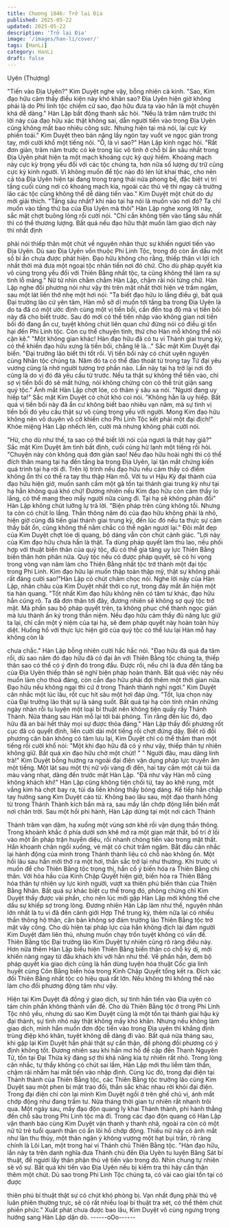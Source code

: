 ```yaml
---
title: Chương 1846: Trở lại Địa
published: 2025-05-22
updated: 2025-05-22
description: 'Trở lại Địa'
image: '/images/han-li/cover/'
tags: [HanLi]
category: HanLi
draft: false
---
```


Uyên (Thượng)

"Tiến vào Địa Uyên?" Kim Duyệt nghe vậy, bỗng nhiên cả kinh.
"Sao, Kim đạo hữu cảm thấy điều kiện này khó khăn sao? Địa
Uyên hiện giờ không phải là do Phi linh tộc chiếm cứ sao, đạo
hữu đưa ta vào hẳn là một chuyện khá dễ dàng." Hàn Lập bất
động thanh sắc hỏi.
"Nếu là trăm năm trước thì lời này của đạo hữu xác thật không
sai, dẫn người tiến vào trong Địa Uyên cũng không mất bao nhiêu
công sức. Nhưng hiện tại mà nói, lại cực kỳ phiền toái." Kim Duyệt
theo bản năng lấy ngón tay vuốt ve ngọc giản trong tay, mới cười
khổ một tiếng nói.
"Ồ, là vì sao?" Hàn Lập kinh ngạc hỏi.
"Rất đơn giản, trăm năm trước có kẻ trong lúc vô tình ở chỗ bí ẩn
sâu nhất trong Địa Uyên phát hiện ta một mạch khoáng cực kỳ
quý hiếm. Khoáng mạch này cực kỳ trọng yếu đối với các tộc
chúng ta, hơn nữa số lượng dự trữ cũng cực kỳ kinh người. Vì
không muốn để tộc nào đó lén lút khai thác, cho nên cả tòa Địa
Uyên hiện tại đang trong trạng thái nửa phong bế, đặc biệt vị trí
tầng cuối cùng nơi có khoáng mạch kia, ngoài các thủ vệ thì ngay
cả trưởng lão các tộc cũng không thể dễ dàng tiến vào." Kim
Duyệt một chút do dự mới giải thích.
"Tầng sâu nhất? khi nào tại hạ nói là muốn vào nơi đó? Ta chỉ
muốn vào tầng thứ ba của Địa Uyên mà thôi" Hàn Lập nghe xong
lời này, sắc mặt chợt buông lỏng rồi cười nói.
"Chỉ cần không tiến vào tầng sâu nhất thì có thể thương lượng.
Bất quá nếu đạo hữu thật muốn làm giao dịch này thì nhất định

phải nói thiếp thân một chút về nguyên nhân thực sự khiến ngươi
tiến vào Địa Uyên. Dù sao Địa Uyên vốn thuộc Phi Linh Tộc, trong
đó còn ẩn dấu một số bí ẩn chưa được phát hiện.
Đạo hữu không cho rằng, thiếp thân vì lợi ích nhất thời mà đưa
một ngoại tộc nhân tiến nơi đó chứ. Cho dù pháp quyết kia vô
cùng trọng yếu đối với Thiên Bằng nhất tộc, ta cũng không thể
làm ra sự tình lỗ mãng." Nữ tử nhìn chằm chằm Hàn Lập, chậm
rãi nói từng chữ.
Hàn Lập nghe đối phương nói như vậy thì trên mặt nhất thời hiện
vẻ trầm ngâm, sau một lát liền thở nhẹ một hơi nói:
"Ta biết đạo hữu lo lắng điều gì, bất quá Đại trưởng lão cứ yên
tâm, Hàn mỗ sở dĩ muốn tới tầng ba trong Địa Uyên là do ta đã có
một ước định cùng một vị tiền bối, cần đến toạ độ mà vị tiền bối
này đã cho biết trước. Sau đó mới có thể tiến nhập vào không
gian nơi tiền bối đó đang ẩn cư, tuyệt không chút liên quan chứ
đừng nói có điều gì tổn hại đến Phi Linh tộc. Còn cụ thể chuyện
tình, thứ cho Hàn mỗ không thể nói cặn kẽ."
"Một không gian khác! Hàn đạo hữu đã có tu vi Thánh giai trung
kỳ, có thể khiến đạo hữu xưng là tiền bối, chẳng lẽ là..." Sắc mặt
Kim Duyệt đại biến.
"Đại trưởng lão biết thì tốt rồi. Vị tiền bối này có chút uyên nguyên
cùng Nhân tộc chúng ta. Năm đó ta có thể đào thoát từ trong tay
Tứ đại yêu vương cũng là nhờ người tương trợ phần nào. Lần này
tại hạ trở lại nơi đó cũng là do vị đó đã yêu cầu từ trước. Nếu ta
thật sự không thể tiến vào, chỉ sợ vị tiền bối đó sẽ mất hứng, nói
không chừng còn có thể trút giận sang quý tộc." Ánh mắt Hàn Lập
chợt lóe, có thâm ý sâu xa nói.
"Ngươi đang uy hiếp ta!" Sắc mặt Kim Duyệt có chút khó coi nói.
"Không hẳn là uy hiếp. Bất quá vị tiền bối này đã ẩn cư không biết
bao nhiêu vạn năm, mà sự tình vị tiền bối đó yêu cầu thật sự vô
cùng trọng yếu với người. Mong Kim đạo hữu không nên vô duyên
vô cớ khiến cho Phi Linh Tộc kết phải một đại địch!" Khóe miệng
Hàn Lập nhếch lên, cười mà nhưng không phải cười nói.

"Hừ, cho dù như thế, ta sao có thể biết lời nói của ngươi là thật
hay giả?" Sắc mặt Kim Duyệt âm tình bất định, cuối cùng hừ lạnh
một tiếng rồi hỏi.
"Chuyện này còn không quá đơn giản sao! Nếu đạo hữu hoài nghi
thì có thể đích thân mang tại hạ đến tầng ba trong Địa Uyên, lại
tận mắt chứng kiến quá trình tại hạ rời đi. Trên lộ trình nếu đạo
hữu nếu cảm thấy có điểm không ổn thì có thể ra tay thu thập Hàn
mỗ. Với tu vi Hậu Kỳ đại thành của đạo hữu hiện giờ, muốn sanh
cầm một gã tồn tại thánh giai trung kỳ như tại hạ hẳn không quá
khó chứ! Đương nhiên nếu Kim đạo hữu còn cảm thấy lo lắng, có
thể mang theo mấy người nữa cùng đi. Tại hạ sẽ không phản đối"
Hàn Lập không chút lưỡng lự trả lời.
"Biện pháp trên cũng không tồi. Nhưng ta còn có chút lo lắng.
Thần thông năm đó của đạo hữu không phải là nhỏ, hiện giờ cũng
đã tiến giai thánh giai trung kỳ, đến lúc đó nếu ta thực sự cảm
thấy bất ổn, cũng không thể nắm chắc có thể ngăn ngươi lại." Đôi
mắt đẹp của Kim Duyệt chợt lóe dị quang, bộ dáng vẫn còn chút
cảnh giác.
"Lời này của Kim đạo hữu chưa hẳn là thật. Ta dùng pháp quyết
làm thù lao, nếu phối hợp với thuật biến thân của quý tộc, đủ có
thể gia tăng uy lực Thiên Bằng biến thân hơn phân nửa. Quý tộc
nếu có được pháp quyết, sẽ có hi vọng trong vòng vạn năm làm
cho Thiên Bằng nhất tộc trở thành một đại tộc trong Phi Linh. Kim
đạo hữu lại muốn thập toàn thập mỹ, thật sự không phải rất đáng
cười sao!"Hàn Lập có chút châm chọc nói.
Nghe lời này của Hàn Lập, nhãn châu của Kim Duyệt nhất thời co
rụt, trong đáy mắt ẩn hiện một tia hàn quang.
"Tốt nhất Kim đạo hữu không nên có tâm tư khác, đạo hữu hẳn
cũng rõ. Ta đã đơn thân tới đây, đương nhiên sẽ không sợ quý tộc
trở mặt. Mà phần sau bộ pháp quyết trên, ta không phục chế
thành ngọc giản mà lưu thành ấn ký trong thần niệm. Nếu đạo
hữu cảm thấy đủ năng lực giữ ta lại, chỉ cần một ý niệm của tại
hạ, sẽ đem pháp quyết này hoàn toàn hủy diệt. Huống hồ với thực
lực hiện giờ của quý tộc có thể lưu lại Hàn mỗ hay không còn là

chưa chắc." Hàn Lập bỗng nhiên cười hắc hắc nói.
"Đạo hữu đã quá đa tâm rồi, dù sao năm đó đạo hữu đã có đại ân
với Thiên Bằng tộc chúng ta, thiếp thân sao có thể có ý định đó
trong đầu. Được rồi, nếu chỉ là đưa đến tầng ba của Địa Uyên
thiếp thân sẽ nghĩ biện pháp hoàn thành. Bất quá việc này nếu
muốn làm cho thoả đáng, còn cần đạo hữu phải đợi thêm một thời
gian nữa. Đạo hữu nếu không ngại thì cứ ở trong Thánh thành
nghỉ ngơi." Kim Duyệt cân nhắc một lúc lâu, rốt cục hít sâu một
hơi đáp ứng.
"Tốt, lựa chọn này của Đại trưởng lão thật sự là sáng suốt. Bất
quá tại hạ còn tính nhân những ngày nhàn rỗi tu luyện một loại bí
thuật nên không tiện quấy rầy Thánh Thành. Nửa tháng sau Hàn
mỗ lại tới bái phỏng. Tin rằng đến lúc đó, đạo hữu đã an bài hết
thảy mọi sự được thỏa đáng." Hàn Lập thấy đối phương rốt cục
đã có quyết định, liền cười dài một tiếng rồi chợt đứng dậy.
Biết rõ đối phương căn bản không có tâm lưu lại, Kim Duyệt chỉ
có thể thầm than một tiếng rồi cười khổ nói:
"Một khi đạo hữu đã có ý như vậy, thiếp thân tự nhiên không giữ.
Bất quá xin đạo hữu chờ một chút! "
" Người đâu, mau dâng linh trà!" Kim Duyệt bỗng hướng ra ngoài
đại điện vận dụng pháp lực truyền âm một tiếng.
Một lát sau một thị nữ vội vàng đi đến, hai tay cầm một cái túi da
màu vàng nhạt, dâng đến trước mặt Hàn Lập.
"Đã như vậy Hàn mỗ cũng không khách khí!" Hàn Lập cũng
không tiện chối từ, tay áo khẽ rung, một vầng kim hà chợt bay ra,
túi da liền không thấy bóng dáng. Kế tiếp hắn chắp tay hướng
sang Kim Duyệt cáo từ.
Không bao lâu sau, một đạo thanh hồng từ trong Thánh Thành
kích bắn mà ra, sau mấy lần chớp động liền biến mất nơi chân
trời.
Sau một hồi phi hành, Hàn Lập dừng tại một nơi cách Thánh

Thành trăm vạn dặm, hạ xuống một vùng sơn khê rồi vận dụng
thần thông. Trong khoảnh khắc ở phía dưới sơn khê mở ra một
gian mật thất, bố trí ở lối vào một ẩn pháp trận huyền diệu, rồi
nhanh chóng tiến vào trong mật thất.
Hắn khoanh chân ngồi xuống, vẻ mặt có chút trầm ngâm. Bắt đầu
cân nhắc lại hành động của mình trong Thánh thành liệu có chỗ
nào không ổn.
Một hồi lâu sau hắn mới thở ra một hơi, thần sắc trở lại như
thường.
Khi trước vì muốn để cho Thiên Bằng tộc trọng thị, hắn cố ý biến
hóa ra Thiên Bằng chi thân.
Với hỏa hầu của Kinh Chập Quyết hiện giờ, biến hóa ra Thiên
Bằng hóa thân tự nhiên uy lực kinh người, vượt xa thiên phú biến
thân của Thiên Bằng Nhân.
Bất quá sự khác biệt cụ thể trong đó, phỏng chừng chỉ Kim Duyệt
thấy được vài phần, cho nên lúc mới gặp Hàn Lập mới không thể
che dấu sự khiếp sợ trong lòng.
Đương nhiên Hàn Lập làm như thế, nguyên nhân lớn nhất là tu vi
đã đến cảnh giới Hợp Thể trung kỳ, thêm nữa lại có nhiều thần
thông hộ thân, căn bản không sợ đám trưởng lão Thiên Bằng tộc
trở mặt vây công. Cho dù hiện tại pháp lực của hắn không địch lại
đám người Kim Duyệt đám liên thủ, nhưng muốn chạy trốn tuyệt
không có vấn đề.
Thiên Bằng tộc Đại trưởng lão Kim Duyệt tự nhiên cũng rõ ràng
điều này. Hơn nữa thêm Hàn Lập biểu hiện Thiên Bằng biến thân
có chỗ kỳ dị, mới khiến nàng ngay từ đầu khách khí với hắn như
thế.
Về phần hắn, đem bộ pháp quyết kia giao dịch cũng là hắn dùng
luyện hóa thuật Cốc gia linh huyết cùng Côn Bằng biến hóa trong
Kinh Chập Quyết tổng kết ra. Đích xác đối Thiên Bằng nhất tộc có
hiệu quả rất lớn. Nếu không thì không thể nào làm cho đối
phương động tâm như vậy.

Hiện tại Kim Duyệt đã đồng ý giao dịch, sự tình hắn tiến vào Địa
uyên có tám chín phần không thành vấn đề. Cho dù Thiên Bằng
tộc ở trong Phi Linh Tộc nhỏ yếu, nhưng dù sao Kim Duyệt cũng
là một tồn tại thánh giai hậu kỳ đại thành, sự tình nhỏ này thật
không mấy khó khăn. Nhưng nếu không làm giao dịch, mình hắn
muốn đơn độc tiến vào trong Địa uyên thì khẳng định trùng điệp
khó khăn, tuyệt không dễ dàng đi vào.
Bất quá nửa tháng sau, khi gặp lại Kim Duyệt hắn phải thật sự
cẩn thận, đề phòng đối phương có ý định không tốt. Đương nhiên
sau khi hắn mơ hồ đề cập đến Thanh Nguyên Tử, tồn tại Đại
Thừa kỳ đáng sợ thì khả năng kia tự nhiên rất nhỏ.
Trong lòng cân nhắc, tự thấy không có chút sai lầm, Hàn Lập mới
thu liễm tâm thần, chậm rãi nhắm hai mắt tiến vào nhập định.
Cùng lúc đó, trong đại điện tại Thánh thành của Thiên Bằng tộc,
các Thiên Bằng tộc trưởng lão cùng Kim Duyệt sau một phen bí
mật trao đổi, thần sắc khác nhau rời khỏi đại điện.
Trong đại điện chỉ còn lại mình Kim Duyệt ngồi ở trên ghế chủ vị,
ánh mắt chớp động như đang trầm tư.
Nửa tháng thời gian tự nhiên rất nhanh trôi qua.
Một ngày sau, mấy đạo độn quang ly khai Thánh thành, phi hành
thẳng đến chỗ sâu trong Phi Linh tộc mà đi.
Trong các đạo độn quang có Hàn Lập vận thanh bào cùng Kim
Duyệt vận thanh y thanh nhã, ngoài ra còn có một nữ tử trẻ tuổi
quanh thân có ẩn lôi hồ chớp động. Thiếu nữ này có ánh mắt như
làn thu thủy, một thân ngân ý không vương một hạt bụi trần, rõ
ràng chính là Lôi Lan, một trong hai vị Thánh chủ Thiên Bằng tộc.
"Hàn đạo hữu, lần này ta trên danh nghĩa đưa Thánh chủ đến Địa
Uyên tu luyện Băng Sát bí thuật, để ngươi lấy thân phận thủ vệ
tiến vào trong đó. Nhìn chung tự nhiên sẽ vô sự. Bất quá khi tiến
vào Địa Uyên nếu bị kiểm tra thì hãy cẩn thận thêm một chút. Dù
sao trong Phi Linh Tộc chúng ta, có vài cao giai tồn tại có được

thiên phú bí thuật thật sự có chút khó phòng bị. Vạn nhất đụng
phải thủ vệ luân phiên thường trực, sẽ có rất nhiều loại bí thuật tra
xét, có thể thêm chút phiền phức." Xuất phát chưa được bao lâu,
Kim Duyệt vô cùng ngưng trọng hướng sang Hàn Lập dặn dò.
------oOo------
